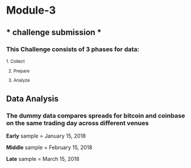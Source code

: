 # Module-3

## * challenge submission *

### This Challenge consists of 3 phases for data:
<sub>
1. Collect 

2. Prepare 

3. Analyze
</sub>

## Data Analysis

### The dummy data compares spreads for bitcoin and coinbase on the same trading day across different venues

**Early** sample = January 15, 2018
    
**Middle** sample = February 15, 2018
    
**Late** sample = March 15, 2018


